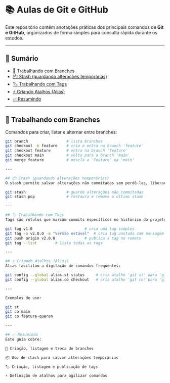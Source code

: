 # 📚 Aulas de Git e GitHub  

Este repositório contém anotações práticas dos principais comandos de **Git e GitHub**, organizados de forma simples para consulta rápida durante os estudos.  

---

## 📑 Sumário  

- [🌿 Trabalhando com Branches](#-trabalhando-com-branches)  
- [📦 Stash (guardando alterações temporárias)](#-stash-guardando-alterações-temporárias)  
- [🏷️ Trabalhando com Tags](#️-trabalhando-com-tags)  
- [⚡ Criando Atalhos (Alias)](#-criando-atalhos-alias)  
- [✅ Resumindo](#-resumindo)  

---

## 🌿 Trabalhando com Branches  

Comandos para criar, listar e alternar entre branches:  

```bash
git branch                 # lista branches
git checkout -b feature    # cria e entra na branch 'feature'
git checkout feature       # entra na branch 'feature'
git checkout main          # volta para a branch 'main'
git merge feature          # mescla a 'feature' na 'main'

---

## 📦 Stash (guardando alterações temporárias)
O stash permite salvar alterações não commitadas sem perdê-las, liberando a área de trabalho:

git stash                  # guarda alterações não commitadas
git stash pop              # restaura e remove o último stash

---

## 🏷️ Trabalhando com Tags
Tags são rótulos que marcam commits específicos no histórico do projeto:

git tag v1.0                       # cria uma tag simples
git tag -a v2.0.0 -m "Versão estável"  # cria tag anotada com mensagem
git push origin v2.0.0             # publica a tag no remoto
git tag --list        # lista todas as tags

---

## ⚡ Criando Atalhos (Alias)         
Alias facilitam a digitação de comandos frequentes:

git config --global alias.st status     # cria atalho 'git st' para 'git status'
git config --global alias.co checkout   # cria atalho 'git co' para 'git checkout'

---

Exemplos de uso:

git st
git co main
git co feature-queren

---

## ✅ Resumindo
Este guia cobre:

🌿 Criação, listagem e troca de branches

📦 Uso de stash para salvar alterações temporárias

🏷️ Criação, listagem e publicação de tags

⚡ Definição de atalhos para agilizar comandos